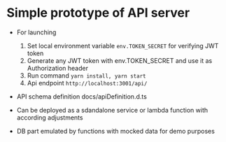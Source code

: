 # Simple prototype of API server

- For launching

  1. Set local environment variable `env.TOKEN_SECRET` for verifying JWT token
  2. Generate any JWT token with env.TOKEN_SECRET and use it as Authorization header
  3. Run command `yarn install, yarn start`
  4. Api endpoint `http://localhost:3001/api/`

- API schema definition docs/apiDefinition.d.ts
- Can be deployed as a sdandalone service or lambda function with according adjustments
- DB part emulated by functions with mocked data for demo purposes
